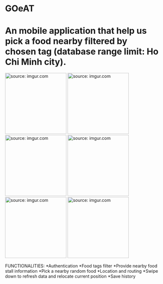 # GOeAT
# An mobile application that help us pick a food nearby filtered by chosen tag (database range limit: Ho Chi Minh city).

<a href="https://imgur.com/8nLzzCG"><img src="https://i.imgur.com/8nLzzCG.png" title="source: imgur.com" width="200px"/></a>
<a href="https://imgur.com/PUf9zy3"><img src="https://i.imgur.com/PUf9zy3.png" title="source: imgur.com" width="200px" /></a>
<a href="https://imgur.com/K1FtI2a"><img src="https://i.imgur.com/K1FtI2a.png" title="source: imgur.com" width="200px"/></a>
<a href="https://imgur.com/NYNuOKm"><img src="https://i.imgur.com/NYNuOKm.png" title="source: imgur.com" width="200px"/></a>
<a href="https://imgur.com/ZqZq4WD"><img src="https://i.imgur.com/ZqZq4WD.png" title="source: imgur.com" width="200px"/></a>
<a href="https://imgur.com/d5nv5OL"><img src="https://i.imgur.com/d5nv5OL.png" title="source: imgur.com" width="200px"/></a>

FUNCTIONALITIES:
*Authentication
*Food tags filter
*Provide nearby food stall information
*Pick a nearby random food
*Location and routing
*Swipe down to refresh data and relocate current position
*Save history
